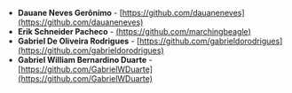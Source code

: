 - **Dauane Neves Gerônimo** - [https://github.com/dauaneneves](https://github.com/dauaneneves)
- **Erik Schneider Pacheco** - [(https://github.com/marchingbeagle)](https://github.com/marchingbeagle)
- **Gabriel De Oliveira Rodrigues** - [https://github.com/gabrieldorodrigues](https://github.com/gabrieldorodrigues)
- **Gabriel William Bernardino Duarte** - [https://github.com/GabrielWDuarte](https://github.com/GabrielWDuarte)
